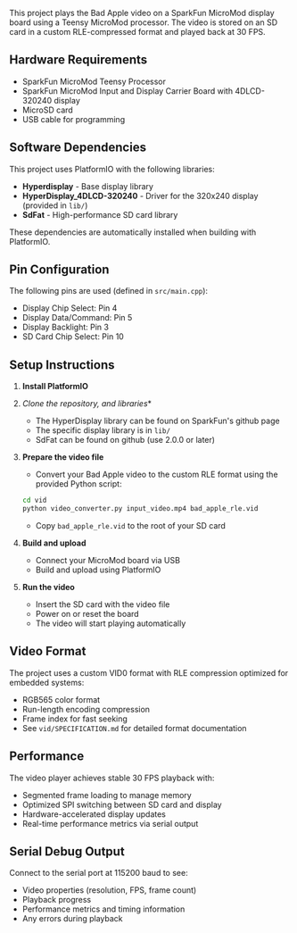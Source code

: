 This project plays the Bad Apple video on a SparkFun MicroMod display board using a
Teensy MicroMod processor. The video is stored on an SD card in a custom RLE-compressed 
format and played back at 30 FPS.

## Hardware Requirements

- SparkFun MicroMod Teensy Processor
- SparkFun MicroMod Input and Display Carrier Board with 4DLCD-320240 display
- MicroSD card
- USB cable for programming

## Software Dependencies

This project uses PlatformIO with the following libraries:

- **Hyperdisplay** - Base display library
- **HyperDisplay_4DLCD-320240** - Driver for the 320x240 display (provided in `lib/`)
- **SdFat** - High-performance SD card library

These dependencies are automatically installed when building with PlatformIO.

## Pin Configuration

The following pins are used (defined in `src/main.cpp`):
- Display Chip Select: Pin 4
- Display Data/Command: Pin 5  
- Display Backlight: Pin 3
- SD Card Chip Select: Pin 10

## Setup Instructions

1. **Install PlatformIO**

2. **Clone the repository*, and libraries**
   - The HyperDisplay library can be found on SparkFun's github page 
   - The specific display library is in `lib/` 
   - SdFat can be found on github (use 2.0.0 or later) 

3. **Prepare the video file**
   - Convert your Bad Apple video to the custom RLE format using the provided Python script:
   ```bash
   cd vid
   python video_converter.py input_video.mp4 bad_apple_rle.vid
   ```
   - Copy `bad_apple_rle.vid` to the root of your SD card

4. **Build and upload**
   - Connect your MicroMod board via USB
   - Build and upload using PlatformIO

5. **Run the video**
   - Insert the SD card with the video file
   - Power on or reset the board
   - The video will start playing automatically

## Video Format

The project uses a custom VID0 format with RLE compression optimized for embedded systems:
- RGB565 color format
- Run-length encoding compression
- Frame index for fast seeking
- See `vid/SPECIFICATION.md` for detailed format documentation

## Performance

The video player achieves stable 30 FPS playback with:
- Segmented frame loading to manage memory
- Optimized SPI switching between SD card and display
- Hardware-accelerated display updates
- Real-time performance metrics via serial output

## Serial Debug Output

Connect to the serial port at 115200 baud to see:
- Video properties (resolution, FPS, frame count)
- Playback progress
- Performance metrics and timing information
- Any errors during playback
